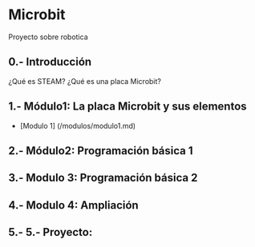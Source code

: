 # Microbit

Proyecto sobre robotica

## 0.- Introducción
¿Qué es STEAM? ¿Qué es una placa Microbit?

## 1.- Módulo1: La placa Microbit y sus elementos

- [Modulo 1] (/modulos/modulo1.md)

## 2.- Módulo2: Programación básica  1

## 3.- Modulo 3: Programación básica 2

## 4.- Modulo 4: Ampliación

## 5.- 5.- Proyecto:
